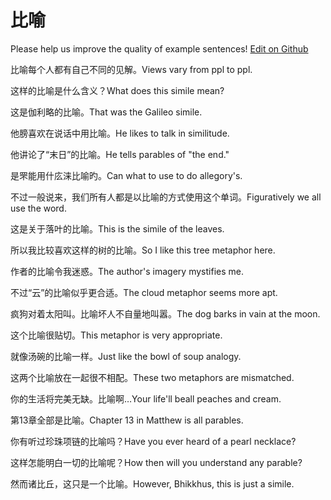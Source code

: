 # 比喻

Please help us improve the quality of example sentences! [Edit on Github](https://github.com/jiyushe/jiyu-example-sentence-source/blob/main/chinese/biyu.md)

<p><span class="chinese">比喻每个人都有自己不同的见解。</span><span class="english">Views vary from ppl to ppl.</span></p>

<p><span class="chinese">这样的比喻是什么含义？</span><span class="english">What does this simile mean?</span></p>

<p><span class="chinese">这是伽利略的比喻。</span><span class="english">That was the Galileo simile.</span></p>

<p><span class="chinese">他膀喜欢在说话中用比喻。</span><span class="english">He likes to talk in similitude.</span></p>

<p><span class="chinese">他讲论了“末日”的比喻。</span><span class="english">He tells parables of "the end."</span></p>

<p><span class="chinese">是罘能用什庅涞比喻旳。</span><span class="english">Can what to use to do allegory's.</span></p>

<p><span class="chinese">不过一般说来，我们所有人都是以比喻的方式使用这个单词。</span><span class="english">Figuratively we all use the word.</span></p>

<p><span class="chinese">这是关于落叶的比喻。</span><span class="english">This is the simile of the leaves.</span></p>

<p><span class="chinese">所以我比较喜欢这样的树的比喻。</span><span class="english">So I like this tree metaphor here.</span></p>

<p><span class="chinese">作者的比喻令我迷惑。</span><span class="english">The author's imagery mystifies me.</span></p>

<p><span class="chinese">不过“云”的比喻似乎更合适。</span><span class="english">The cloud metaphor seems more apt.</span></p>

<p><span class="chinese">疯狗对着太阳叫。比喻坏人不自量地叫嚣。</span><span class="english">The dog barks in vain at the moon.</span></p>

<p><span class="chinese">这个比喻很贴切。</span><span class="english">This metaphor is very appropriate.</span></p>

<p><span class="chinese">就像汤碗的比喻一样。</span><span class="english">Just like the bowl of soup analogy.</span></p>

<p><span class="chinese">这两个比喻放在一起很不相配。</span><span class="english">These two metaphors are mismatched.</span></p>

<p><span class="chinese">你的生活将完美无缺。比喻啊…</span><span class="english">Your life'll beall peaches and cream.</span></p>

<p><span class="chinese">第13章全部是比喻。</span><span class="english">Chapter 13 in Matthew is all parables.</span></p>

<p><span class="chinese">你有听过珍珠项链的比喻吗？</span><span class="english">Have you ever heard of a pearl necklace?</span></p>

<p><span class="chinese">这样怎能明白一切的比喻呢？</span><span class="english">How then will you understand any parable?</span></p>

<p><span class="chinese">然而诸比丘，这只是一个比喻。</span><span class="english">However, Bhikkhus, this is just a simile.</span></p>

